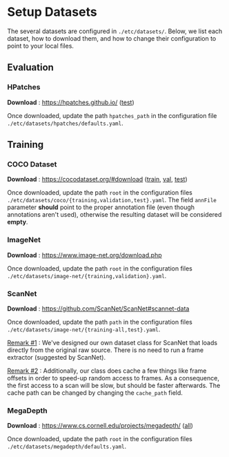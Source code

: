 # Setup Datasets

The several datasets are configured in `./etc/datasets/`.
Below, we list each dataset, how to download them, and how to change their configuration to point to your local files.

## Evaluation

### HPatches

__Download__ : https://hpatches.github.io/ ([test](http://icvl.ee.ic.ac.uk/vbalnt/hpatches/hpatches-sequences-release.tar.gz))

Once downloaded, update the path `hpatches_path` in the configuration file `./etc/datasets/hpatches/defaults.yaml`.

## Training

### COCO Dataset

__Download__ : https://cocodataset.org/#download ([train](http://images.cocodataset.org/zips/train2017.zip), [val](http://images.cocodataset.org/zips/val2017.zip), [test](http://images.cocodataset.org/zips/test2017.zip))

Once downloaded, update the path `root` in the configuration files `./etc/datasets/coco/{training,validation,test}.yaml`. The field `annFile` parameter **should** point to the proper annotation file (even though annotations aren't used), otherwise the resulting dataset will be considered **empty**.

### ImageNet

__Download__ : https://www.image-net.org/download.php

Once downloaded, update the path `root` in the configuration files `./etc/datasets/image-net/{training,validation}.yaml`.

### ScanNet

__Download__ : https://github.com/ScanNet/ScanNet#scannet-data

Once downloaded, update the path `path` in the configuration files `./etc/datasets/image-net/{training-all,test}.yaml`.

<u>Remark #1</u> : We've designed our own dataset class for ScanNet that loads directly from the original raw source. There is no need to run a frame extractor (suggested by ScanNet).

<u>Remark #2</u> : Additionally, our class does cache a few things like frame offsets in order to speed-up random access to frames. As a consequence, the first access to a scan will be slow, but should be faster afterwards. The cache path can be changed by changing the `cache_path` field.

### MegaDepth

__Download__ : https://www.cs.cornell.edu/projects/megadepth/ ([all](https://www.cs.cornell.edu/projects/megadepth/dataset/Megadepth_v1/MegaDepth_v1.tar.gz))

Once downloaded, update the path `root` in the configuration files `./etc/datasets/megadepth/defaults.yaml`.

